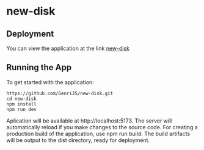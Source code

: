 # new-disk

## Deployment

You can view the application at the link [new-disk](https://genrijs.github.io/new-disk/)

## Running the App

To get started with the application:

```
https://github.com/GenriJS/new-disk.git
cd new-disk
npm install
npm run dev
```

Aplication will be available at http://localhost:5173. The server will automatically reload if you make changes to the source code. For creating a production build of the application, use npm run build. The build artifacts will be output to the dist directory, ready for deployment.